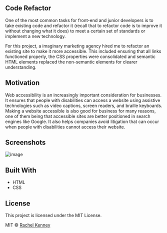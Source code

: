 ## Code Refactor
One of the most common tasks for front-end and junior developers is to take existing code and refactor it (recall that to refactor code is to improve it without changing what it does) to meet a certain set of standards or implement a new technology. 

For this project, a imaginary marketing agency hired me to refactor an existing site to make it more accessible. 
This included ensuring that all links functioned properly, the CSS properties were consolidated and semantic HTML elements replaced the non-semantic elements for clearer understanding. 


## Motivation
Web accessibility is an increasingly important consideration for businesses. It ensures that people with disabilities can access a website using assistive technologies such as video captions, screen readers, and braille keyboards. Making a website accessible is also good for business for many reasons, one of them being that accessible sites are better positioned in search engines like Google. It also helps companies avoid litigation that can occur when people with disabilities cannot access their website.

 
## Screenshots
![image](https://user-images.githubusercontent.com/74163812/100693820-a8163400-335b-11eb-96ab-3810025bf5a1.png)


## Built With
<ul> 
<li> HTML </li>
<li> CSS </li>
</ul>

## License
This project is licensed under the MIT License.

MIT © [Rachel Kenney]()